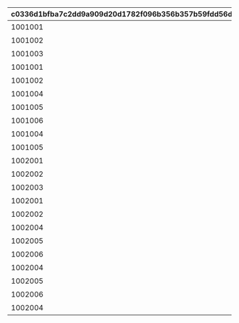 |c0336d1bfba7c2dd9a909d20d1782f096b356b357b59fdd56dbd1b0961428a96|a27759c3a6acbe38f8f49d51090aa6fbe0a8ae14af96b3420b975c7802d0ae1b|7cebcd40c294f999e91727b8550ed48b28c0326a11b0786f1fab86ccaf9c182b|81b8f68f9a4cc75f9abc33e7a4c6cc5abc8849b8e494fe94d3804e8428625969|5b30e8da4c61b6e2958b33d5efb1b6c8419ceb4f3e1861de7c1067c4c1bbbcef|17c56c0d3da3841686fdeb05e512d40ea29e601ffb9801ebb8eb99b884046091|03fbc5c4ac876582c1552343ddb455de22cd5992c457d3aee328dbb00d422ef7|756bfd7527f24a011c5789e159cf1c8ee76b1f7e0ae80fd0a32369795d902e8d|19c784c5ab2712dcfef2e2231ff08045774c42591155f8319c288cc55e76890e|4221d04f72aaab513acc0a127cff1b855967213d5e35be818a4f645a891ebaf0|5a22f5e486fa16a4a5839bf8fe17e9f70075bfc8ae8d9576359aaa96bf3fadd3|ffc754484bc84c9192481ba03f315b6eef4d0d6bc19893908ccd80947a2dc725|98a27cc7028c0233ef53da41745840eddbbbc60568bb8a4ad4bd7ad2411132da|87e76d4e401f799399156f15610084da1fba95d8d3c40f7ab618cc980af544a5|e41255a4e9165f5e9e306af67aecffe9a50c3e73cf473dc51513ff3396124757|5e8f646b631eb45d7f5457427d8b6941bcc5ad4c21ace0f6ecd443cd0d17754e|f03dac3ae2bb7dda53b65c24467b836a41cea43a80d34897270b2aad1dc54307|5f74c8cb54b46a2320fc97b4062ab2dbccdfb8a604d5ab17d000a03036d89a4c|
| --- | --- | --- | --- | --- | --- | --- | --- | --- | --- | --- | --- | --- | --- | --- | --- | --- | --- |
|1001001|500000000001|2019/04/01 7:59:59|ロボリマ来襲！|1001|1000000000000|0|bgm_M220|1|100584|1|2019/04/01|王都滅亡までのカウントダウン　～04/01 23：59|bgm_M220|1|480|4004101|0|
|1001002|300000000001|2019/04/01 12:59:59|ロボリマ来襲！|1001|500000000000|0|bgm_M220|2|100584|1|2019/04/01 8:00:00|王都滅亡までのカウントダウン　～04/01 23：59|bgm_M220|2|300|4004102|0|
|1001003|100000000001|2019/04/01 17:59:59|ロボリマ来襲！|1001|300000000000|0|bgm_M220|3|100584|1|2019/04/01 13:00:00|王都滅亡までのカウントダウン　～04/01 23：59|bgm_M220|3|300|4004103|0|
|1001001|50000000001|2019/04/01 19:59:59|ロボリマ来襲！|1001|100000000000|0|bgm_M220|4|100584|1|2019/04/01 18:00:00|王都滅亡までのカウントダウン　～04/01 23：59|bgm_M220|1|120|4004104|0|
|1001002|0|2019/04/01 23:59:59|ロボリマ来襲！|1001|50000000000|0|bgm_M220|5|100584|1|2019/04/01 20:00:00|王都滅亡までのカウントダウン　～04/01 23：59|bgm_M220|2|240|0|0|
|1001004|0|2019/04/01 7:59:59|ロボリマ来襲！|1001|0|0|bgm_M220|8|100584|1|2019/04/01|王都滅亡までのカウントダウン　～04/01 23：59|bgm_M220|1|480|4004109|0|
|1001005|0|2019/04/01 12:59:59|ロボリマ来襲！|1001|0|0|bgm_M220|9|100584|1|2019/04/01 8:00:00|王都滅亡までのカウントダウン　～04/01 23：59|bgm_M220|2|300|0|0|
|1001006|0|2019/04/01 17:59:59|ロボリマ来襲！|1001|0|0|bgm_M220|10|100584|1|2019/04/01 13:00:00|王都滅亡までのカウントダウン　～04/01 23：59|bgm_M220|3|300|0|0|
|1001004|0|2019/04/01 20:59:59|ロボリマ来襲！|1001|0|0|bgm_M220|11|100584|1|2019/04/01 18:00:00|王都滅亡までのカウントダウン　～04/01 23：59|bgm_M220|1|180|0|0|
|1001005|0|2019/04/01 23:59:59|ロボリマ来襲！|1001|0|0|bgm_M220|12|100584|1|2019/04/01 21:00:00|王都滅亡までのカウントダウン　～04/01 23：59|bgm_M220|2|180|0|0|
|1002001|1250000000001|2020/04/01 7:59:59|巨影復活|1002|2500000000000|0|bgm_M220|15|100584|1|2020/04/01|バトル オブ ランドソル 巨影復活　～04/01 23：59|bgm_M220|1|480|4004101|0|
|1002002|750000000001|2020/04/01 12:59:59|巨影復活|1002|1250000000000|0|bgm_M220|16|100584|1|2020/04/01 8:00:00|バトル オブ ランドソル 巨影復活　～04/01 23：59|bgm_M220|2|300|4004102|0|
|1002003|250000000001|2020/04/01 17:59:59|巨影復活|1002|750000000000|0|bgm_M220|17|100584|1|2020/04/01 13:00:00|バトル オブ ランドソル 巨影復活　～04/01 23：59|bgm_M220|3|300|4004103|0|
|1002001|125000000001|2020/04/01 19:59:59|巨影復活|1002|250000000000|0|bgm_M220|18|100584|1|2020/04/01 18:00:00|バトル オブ ランドソル 巨影復活　～04/01 23：59|bgm_M220|1|120|4004104|0|
|1002002|0|2020/04/01 23:59:59|巨影復活|1002|125000000000|0|bgm_M220|19|100584|1|2020/04/01 20:00:00|バトル オブ ランドソル 巨影復活　～04/01 23：59|bgm_M220|2|240|0|0|
|1002004|0|2020/04/01 7:59:59|巨影復活|1002|0|0|bgm_M220|22|100584|1|2020/04/01|バトル オブ ランドソル 巨影復活　～04/01 23：59|bgm_M220|1|480|4004109|0|
|1002005|0|2020/04/01 12:59:59|巨影復活|1002|0|0|bgm_M220|23|100584|1|2020/04/01 8:00:00|バトル オブ ランドソル 巨影復活　～04/01 23：59|bgm_M220|2|300|0|0|
|1002006|0|2020/04/01 17:59:59|巨影復活|1002|0|0|bgm_M220|24|100584|1|2020/04/01 13:00:00|バトル オブ ランドソル 巨影復活　～04/01 23：59|bgm_M220|3|300|0|0|
|1002004|0|2020/04/01 20:59:59|巨影復活|1002|0|0|bgm_M220|25|100584|1|2020/04/01 18:00:00|バトル オブ ランドソル 巨影復活　～04/01 23：59|bgm_M220|1|180|0|0|
|1002005|0|2020/04/01 21:59:59|巨影復活|1002|0|0|bgm_M220|26|100584|1|2020/04/01 21:00:00|バトル オブ ランドソル 巨影復活　～04/01 23：59|bgm_M220|2|60|0|0|
|1002006|0|2020/04/01 22:59:59|巨影復活|1002|0|0|bgm_M220|27|100584|1|2020/04/01 22:00:00|バトル オブ ランドソル 巨影復活　～04/01 23：59|bgm_M220|3|60|0|0|
|1002004|0|2020/04/01 23:59:59|巨影復活|1002|0|0|bgm_M220|28|100584|1|2020/04/01 23:00:00|バトル オブ ランドソル 巨影復活　～04/01 23：59|bgm_M220|1|60|0|0|